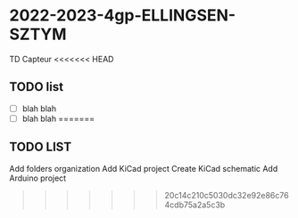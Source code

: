 # 2022-2023-4gp-ELLINGSEN-SZTYM

TD Capteur
<<<<<<< HEAD
## TODO list
- [ ] blah blah
- [ ] blah blah
=======

## TODO LIST 

Add folders organization
Add KiCad project
Create KiCad schematic
Add Arduino project
>>>>>>> 20c14c210c5030dc32e92e86c764cdb75a2a5c3b
